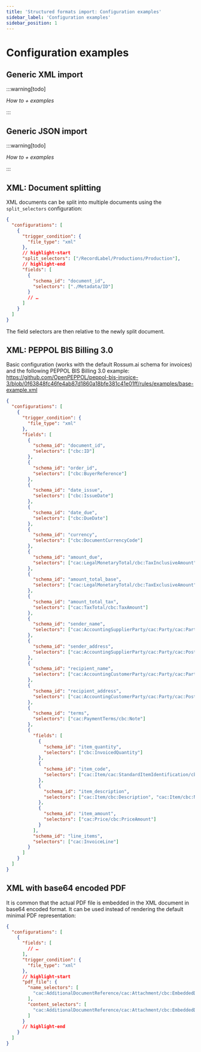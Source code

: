 ```yaml
---
title: 'Structured formats import: Configuration examples'
sidebar_label: 'Configuration examples'
sidebar_position: 1
---
```


# Configuration examples

## Generic XML import

:::warning[todo]

_How to + examples_

:::

## Generic JSON import

:::warning[todo]

_How to + examples_

:::

## XML: Document splitting

XML documents can be split into multiple documents using the `split_selectors` configuration:

```json
{
  "configurations": [
    {
      "trigger_condition": {
        "file_type": "xml"
      },
      // highlight-start
      "split_selectors": ["/RecordLabel/Productions/Production"],
      // highlight-end
      "fields": [
        {
          "schema_id": "document_id",
          "selectors": ["./Metadata/ID"]
        }
        // …
      ]
    }
  ]
}
```

The field selectors are then relative to the newly split document.

## XML: PEPPOL BIS Billing 3.0

Basic configuration (works with the default Rossum.ai schema for invoices) and the following PEPPOL BIS Billing 3.0 example: https://github.com/OpenPEPPOL/peppol-bis-invoice-3/blob/0f63848fc46fe4ab87d1860a18bfe381c41e01ff/rules/examples/base-example.xml

```json
{
  "configurations": [
    {
      "trigger_condition": {
        "file_type": "xml"
      },
      "fields": [
        {
          "schema_id": "document_id",
          "selectors": ["cbc:ID"]
        },
        {
          "schema_id": "order_id",
          "selectors": ["cbc:BuyerReference"]
        },
        {
          "schema_id": "date_issue",
          "selectors": ["cbc:IssueDate"]
        },
        {
          "schema_id": "date_due",
          "selectors": ["cbc:DueDate"]
        },
        {
          "schema_id": "currency",
          "selectors": ["cbc:DocumentCurrencyCode"]
        },
        {
          "schema_id": "amount_due",
          "selectors": ["cac:LegalMonetaryTotal/cbc:TaxInclusiveAmount"]
        },
        {
          "schema_id": "amount_total_base",
          "selectors": ["cac:LegalMonetaryTotal/cbc:TaxExclusiveAmount"]
        },
        {
          "schema_id": "amount_total_tax",
          "selectors": ["cac:TaxTotal/cbc:TaxAmount"]
        },
        {
          "schema_id": "sender_name",
          "selectors": ["cac:AccountingSupplierParty/cac:Party/cac:PartyName/cbc:Name"]
        },
        {
          "schema_id": "sender_address",
          "selectors": ["cac:AccountingSupplierParty/cac:Party/cac:PostalAddress/cbc:StreetName"]
        },
        {
          "schema_id": "recipient_name",
          "selectors": ["cac:AccountingCustomerParty/cac:Party/cac:PartyName/cbc:Name"]
        },
        {
          "schema_id": "recipient_address",
          "selectors": ["cac:AccountingCustomerParty/cac:Party/cac:PostalAddress/cbc:StreetName"]
        },
        {
          "schema_id": "terms",
          "selectors": ["cac:PaymentTerms/cbc:Note"]
        },
        {
          "fields": [
            {
              "schema_id": "item_quantity",
              "selectors": ["cbc:InvoicedQuantity"]
            },
            {
              "schema_id": "item_code",
              "selectors": ["cac:Item/cac:StandardItemIdentification/cbc:ID"]
            },
            {
              "schema_id": "item_description",
              "selectors": ["cac:Item/cbc:Description", "cac:Item/cbc:Name"]
            },
            {
              "schema_id": "item_amount",
              "selectors": ["cac:Price/cbc:PriceAmount"]
            }
          ],
          "schema_id": "line_items",
          "selectors": ["cac:InvoiceLine"]
        }
      ]
    }
  ]
}
```

## XML with base64 encoded PDF

It is common that the actual PDF file is embedded in the XML document in base64 encoded format. It can be used instead of rendering the default minimal PDF representation:

```json
{
  "configurations": [
    {
      "fields": [
        // …
      ],
      "trigger_condition": {
        "file_type": "xml"
      },
      // highlight-start
      "pdf_file": {
        "name_selectors": [
          "cac:AdditionalDocumentReference/cac:Attachment/cbc:EmbeddedDocumentBinaryObject/@filename"
        ],
        "content_selectors": [
          "cac:AdditionalDocumentReference/cac:Attachment/cbc:EmbeddedDocumentBinaryObject"
        ]
      }
      // highlight-end
    }
  ]
}
```
